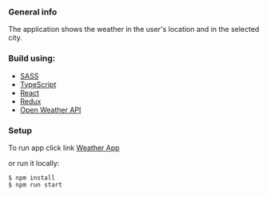 ### General info

The application shows the weather in the user's location and in the selected city.

### Build using:

- [SASS](https://sass-lang.com/)
- [TypeScript](https://www.typescriptlang.org/)
- [React](https://create-react-app.dev/docs/adding-typescript/)
- [Redux](https://react-redux.js.org/introduction/getting-started)
- [Open Weather API](https://openweathermap.org/)

### Setup

To run app click link [Weather App](https://bartek-weather-app.netlify.app/)

or run it locally:

```
$ npm install
$ npm run start
```
